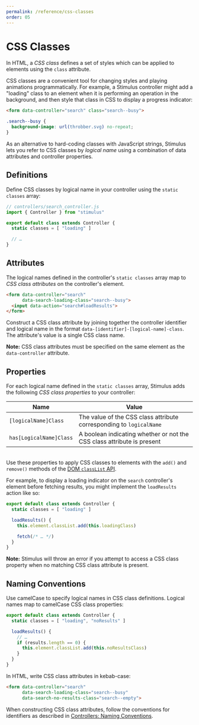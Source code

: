 ```yaml
---
permalink: /reference/css-classes
order: 05
---
```


# CSS Classes

In HTML, a _CSS class_ defines a set of styles which can be applied to elements using the `class` attribute.

CSS classes are a convenient tool for changing styles and playing animations programmatically. For example, a Stimulus controller might add a "loading" class to an element when it is performing an operation in the background, and then style that class in CSS to display a progress indicator:

```html
<form data-controller="search" class="search--busy">
```

```css
.search--busy {
  background-image: url(throbber.svg) no-repeat;
}
```

As an alternative to hard-coding classes with JavaScript strings, Stimulus lets you refer to CSS classes by _logical name_ using a combination of data attributes and controller properties.

## Definitions

Define CSS classes by logical name in your controller using the `static classes` array:

<meta data-controller="callout" data-callout-value="static classes = [ &quot;loading&quot; ]">

```js
// controllers/search_controller.js
import { Controller } from "stimulus"

export default class extends Controller {
  static classes = [ "loading" ]

  // …
}
```

## Attributes

The logical names defined in the controller's `static classes` array map to _CSS class attributes_ on the controller's element.

<meta data-controller="callout" data-callout-value="data-search-loading-class=&quot;search--busy&quot;">

```html
<form data-controller="search"
      data-search-loading-class="search--busy">
  <input data-action="search#loadResults">
</form>
```

Construct a CSS class attribute by joining together the controller identifier and logical name in the format `data-[identifier]-[logical-name]-class`. The attribute's value is a single CSS class name.

**Note:** CSS class attributes must be specified on the same element as the `data-controller` attribute.

## Properties

For each logical name defined in the `static classes` array, Stimulus adds the following _CSS class properties_ to your controller:

Name                    | Value
----------------------- | -----
`[logicalName]Class`    | The value of the CSS class attribute corresponding to `logicalName`
`has[LogicalName]Class` | A boolean indicating whether or not the CSS class attribute is present

<br>Use these properties to apply CSS classes to elements with the `add()` and `remove()` methods of the [DOM `classList` API](https://developer.mozilla.org/en-US/docs/Web/API/Element/classList).

For example, to display a loading indicator on the `search` controller's element before fetching results, you might implement the `loadResults` action like so:

<meta data-controller="callout" data-callout-value="this.loadingClass">

```js
export default class extends Controller {
  static classes = [ "loading" ]

  loadResults() {
    this.element.classList.add(this.loadingClass)

    fetch(/* … */)
  }
}
```

**Note:** Stimulus will throw an error if you attempt to access a CSS class property when no matching CSS class attribute is present.

## Naming Conventions

Use camelCase to specify logical names in CSS class definitions. Logical names map to camelCase CSS class properties:

<meta data-controller="callout" data-callout-value="noResultsClass">
<meta data-controller="callout" data-callout-value="noResults">

```js
export default class extends Controller {
  static classes = [ "loading", "noResults" ]

  loadResults() {
    // …
    if (results.length == 0) {
      this.element.classList.add(this.noResultsClass)
    }
  }
}
```

In HTML, write CSS class attributes in kebab-case:

<meta data-controller="callout" data-callout-value="no-results">

```html
<form data-controller="search"
      data-search-loading-class="search--busy"
      data-search-no-results-class="search--empty">
```

When constructing CSS class attributes, follow the conventions for identifiers as described in [Controllers: Naming Conventions](controllers#naming-conventions).

